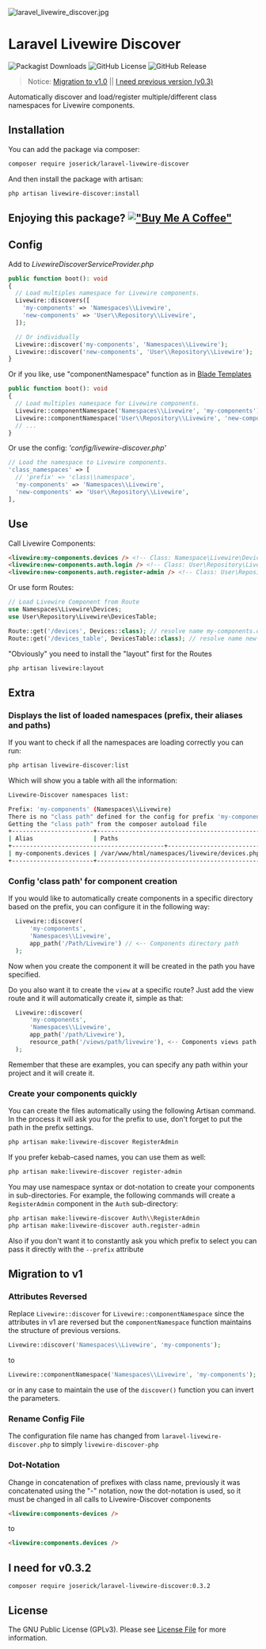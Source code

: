 ![laravel_livewire_discover.jpg](https://joserick.com/livewire_discover.jpg)
# Laravel Livewire Discover
![Packagist Downloads](https://img.shields.io/packagist/dt/joserick/laravel-livewire-discover?color=blue)   ![GitHub License](https://img.shields.io/github/license/joserick/laravel-livewire-discover) ![GitHub Release](https://img.shields.io/github/v/release/joserick/laravel-livewire-discover?color=2da711)
> Notice: [Migration to v1.0](https://github.com/joserick/laravel-livewire-discover#migration-to-v1) || [I need previous version (v0.3)](https://github.com/joserick/laravel-livewire-discover#i-need-for-v0.3.2)

Automatically discover and load/register multiple/different class namespaces for Livewire components.

## Installation

You can add the package via composer:
``` bash
composer require joserick/laravel-livewire-discover
```
And then install the package with artisan:
```bash
php artisan livewire-discover:install
```
## Enjoying this package? [!["Buy Me A Coffee"](https://www.buymeacoffee.com/assets/img/custom_images/orange_img.png)](https://www.buymeacoffee.com/joserick)
## Config
Add to *LivewireDiscoverServiceProvider.php*
``` php
public function boot(): void
{
  // Load multiples namespace for Livewire components.
  Livewire::discovers([
    'my-components' => 'Namespaces\\Livewire',
    'new-components' => 'User\\Repository\\Livewire',
  ]);

  // Or individually
  Livewire::discover('my-components', 'Namespaces\\Livewire');
  Livewire::discover('new-components', 'User\\Repository\\Livewire');
}
```
Or if you like, use "componentNamespace" function as in [Blade Templates](https://laravel.com/docs/blade#clipText-53)
``` php
public function boot(): void
{
  // Load multiples namespace for Livewire components.
  Livewire::componentNamespace('Namespaces\\Livewire', 'my-components');
  Livewire::componentNamespace('User\\Repository\\Livewire', 'new-components');
  // ...
}
```
Or use the config: *'config/livewire-discover.php'*
``` php
// Load the namespace to Livewire components.
'class_namespaces' => [
  // 'prefix' => 'class\\namespace',
  'my-components' => 'Namespaces\\Livewire',
  'new-components' => 'User\\Repository\\Livewire',
],
```
## Use
Call Livewire Components:
``` html
<livewire:my-components.devices /> <!-- Class: Namespace\Livewire\Devices; -->
<livewire:new-components.auth.login /> <!-- Class: User\Repository\Livewire\Auth\Login; -->
<livewire:new-components.auth.register-admin /> <!-- Class: User\Repository\Livewire\Auth\RegisterAdmin; -->
```
Or use form Routes:
``` php
// Load Livewire Component from Route
use Namespaces\Livewire\Devices;
use User\Repository\Livewire\DevicesTable;

Route::get('/devices', Devices::class); // resolve name my-components.devices
Route::get('/devices_table', DevicesTable::class); // resolve name new-components.devices-table
```
"Obviously" you need to install the "layout" first for the Routes
```bash
php artisan livewire:layout
```
## Extra
### Displays the list of loaded namespaces (prefix, their aliases and paths)
If you want to check if all the namespaces are loading correctly you can run:
```bash
php artisan livewire-discover:list
```
Which will show you a table with all the information:
```bash
Livewire-Discover namespaces list:

Prefix: 'my-components' (Namespaces\\Livewire)
There is no "class path" defined for the config for prefix 'my-components'
Getting the "class path" from the composer autoload file
+-----------------------+-----------------------------------------------+
| Alias                 | Paths                                         |
+-------------------------------------------+---------------------------+
| my-components.devices | /var/www/html/namespaces/livewire/devices.php |
+-----------------------+-----------------------------------------------+
```
### Config 'class path' for component creation
If you would like to automatically create components in a specific directory based on the prefix, you can configure it in the following way:
``` php
  Livewire::discover(
	  'my-components',
	  'Namespaces\\Livewire',
	  app_path('/Path/Livewire') // <-- Components directory path
  );
```
Now when you create the component it will be created in the path you have specified.

Do you also want it to create the `view` at a specific route? Just add the view route and it will automatically create it, simple as that:
``` php
  Livewire::discover(
	  'my-components',
	  'Namespaces\\Livewire',
	  app_path('/path/Livewire'),
	  resource_path('/views/path/livewire'), <-- Components views path
  );
```
Remember that these are examples, you can specify any path within your project and it will create it.
### Create your components quickly
You can create the files automatically using the following Artisan command. In the process it will ask you for the prefix to use, don't forget to put the path in the prefix settings.
```bash
php artisan make:livewire-discover RegisterAdmin
```
If you prefer kebab-cased names, you can use them as well:
```bash
php artisan make:livewire-discover register-admin
```
You may use namespace syntax or dot-notation to create your components in sub-directories. For example, the following commands will create a `RegisterAdmin` component in the `Auth` sub-directory:
```bash
php artisan make:livewire-discover Auth\\RegisterAdmin
php artisan make:livewire-discover auth.register-admin
```
Also if you don't want it to constantly ask you which prefix to select you can pass it directly with the `--prefix` attribute
## Migration to v1
### Attributes Reversed
Replace `Livewire::discover` for `Livewire::componentNamespace` since the attributes in v1 are reversed but the `componentNamespace` function maintains the structure of previous versions.
``` php
Livewire::discover('Namespaces\\Livewire', 'my-components');
```
to
``` php
Livewire::componentNamespace('Namespaces\\Livewire', 'my-components');
```
or in any case to maintain the use of the `discover()` function you can invert the parameters.

### Rename Config File
The configuration file name has changed from `laravel-livewire-discover.php` to simply `livewire-discover-php`
### Dot-Notation
Change in concatenation of prefixes with class name, previously it was concatenated using the "-" notation, now the dot-notation is used, so it must be changed in all calls to Livewire-Discover components
``` html
<livewire:components-devices />
```
to
``` html
<livewire:components.devices />
```
## I need for v0.3.2
```
composer require joserick/laravel-livewire-discover:0.3.2
```

## License

The GNU Public License (GPLv3). Please see [License File](https://github.com/joserick/laravel-livewire-discover/blob/master/LICENSE) for more information.
